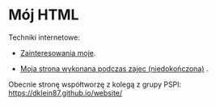 # Mój HTML 

Techniki internetowe:

* [Zainteresowania moje](http://gist.asciidoctor.org/?github-slawkoch%2Fmy_html%2F%2Fzainteresowania.adoc).


* [Moja strona  wykonana podczas zajec (niedokończona)](https://slawkoch.github.io/my_html/) . 


 Obecnie stronę współtworzę z kolegą z grupy PSPI: https://dklein87.github.io/website/
